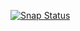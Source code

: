[![Snap Status](https://build.snapcraft.io/badge/om26er/piconn.svg)](https://build.snapcraft.io/user/om26er/piconn)
